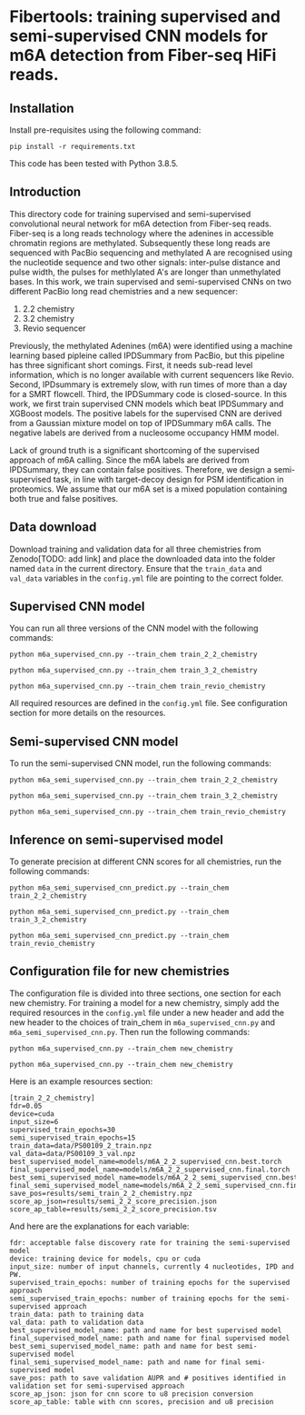 # Fibertools: training supervised and semi-supervised CNN models for m6A detection from Fiber-seq HiFi reads. 

## Installation

Install pre-requisites using the following command: 

`pip install -r requirements.txt`

This code has been tested with Python 3.8.5. 

## Introduction
This directory code for training supervised and semi-supervised convolutional neural network for m6A detection from Fiber-seq reads. Fiber-seq is a long reads technology where the adenines in accessible 
chromatin regions are methylated. Subsequently these long reads are sequenced with PacBio sequencing and
methylated A are recognised using the nucleotide sequence and two other signals: inter-pulse distance and pulse width, the pulses for methlylated A's are longer than unmethylated bases. In this work, we train supervised and semi-supervised CNNs on two different PacBio long read chemistries and a new sequencer: 
1. 2.2 chemistry
2. 3.2 chemistry
3. Revio sequencer

Previously, the methylated Adenines (m6A) were identified using a machine learning based pipleine called IPDSummary from PacBio, but this pipeline has three significant short comings. First, it needs sub-read level information, which is no longer available with current sequencers like Revio. Second, IPDsummary is extremely slow, with run times of more than a day for a SMRT flowcell. Third, the IPDSummary code is closed-source. In this work, we first train supervised CNN models which beat IPDSummary and XGBoost models. The positive labels for the supervised CNN are derived from a Gaussian mixture model on top of IPDSummary m6A calls. The negative labels are derived from a nucleosome occupancy HMM model.

Lack of ground truth is a significant shortcoming of the supervised approach of m6A calling. Since the m6A labels are derived from IPDSummary, they can contain false positives. Therefore, we design a semi-supervised task, in line with target-decoy design for PSM identification in proteomics. We assume that our m6A set is a mixed population containing both true and false positives. 

## Data download

Download training and validation data for all three chemistries from Zenodo[TODO: add link] and place the downloaded data into the folder named `data` in the current directory. Ensure that the `train_data` and `val_data` variables in the `config.yml` file are pointing to the correct folder.

## Supervised CNN model

You can run all three versions of the CNN model with the following commands: 

`python m6a_supervised_cnn.py --train_chem train_2_2_chemistry`

`python m6a_supervised_cnn.py --train_chem train_3_2_chemistry`

`python m6a_supervised_cnn.py --train_chem train_revio_chemistry`

All required resources are defined in the `config.yml` file. See configuration section for more details on the resources. 

## Semi-supervised CNN model

To run the semi-supervised CNN model, run the following commands: 

`python m6a_semi_supervised_cnn.py --train_chem train_2_2_chemistry`

`python m6a_semi_supervised_cnn.py --train_chem train_3_2_chemistry`

`python m6a_semi_supervised_cnn.py --train_chem train_revio_chemistry`

## Inference on semi-supervised model

To generate precision at different CNN scores for all chemistries, run the following commands:

`python m6a_semi_supervised_cnn_predict.py --train_chem train_2_2_chemistry`

`python m6a_semi_supervised_cnn_predict.py --train_chem train_3_2_chemistry`

`python m6a_semi_supervised_cnn_predict.py --train_chem train_revio_chemistry`



## Configuration file for new chemistries
The configuration file is divided into three sections, one section for each new chemistry. For training a model for a new chemistry, simply add the required resources in the `config.yml` file under a new header and add the new header to the choices of train_chem in `m6a_supervised_cnn.py` and `m6a_semi_supervised_cnn.py`. Then run the following commands: 

`python m6a_supervised_cnn.py --train_chem new_chemistry`

`python m6a_supervised_cnn.py --train_chem new_chemistry`

Here is an example resources section: 

```
[train_2_2_chemistry]
fdr=0.05
device=cuda
input_size=6
supervised_train_epochs=30
semi_supervised_train_epochs=15
train_data=data/PS00109_2_train.npz
val_data=data/PS00109_3_val.npz
best_supervised_model_name=models/m6A_2_2_supervised_cnn.best.torch
final_supervised_model_name=models/m6A_2_2_supervised_cnn.final.torch
best_semi_supervised_model_name=models/m6A_2_2_semi_supervised_cnn.best.torch
final_semi_supervised_model_name=models/m6A_2_2_semi_supervised_cnn.final.torch
save_pos=results/semi_train_2_2_chemistry.npz
score_ap_json=results/semi_2_2_score_precision.json
score_ap_table=results/semi_2_2_score_precision.tsv
```

And here are the explanations for each variable:

```
fdr: acceptable false discovery rate for training the semi-supervised model
device: training device for models, cpu or cuda
input_size: number of input channels, currently 4 nucleotides, IPD and PW. 
supervised_train_epochs: number of training epochs for the supervised approach
semi_supervised_train_epochs: number of training epochs for the semi-supervised approach
train_data: path to training data
val_data: path to validation data
best_supervised_model_name: path and name for best supervised model
final_supervised_model_name: path and name for final supervised model
best_semi_supervised_model_name: path and name for best semi-supervised model
final_semi_supervised_model_name: path and name for final semi-supervised model
save_pos: path to save validation AUPR and # positives identified in validation set for semi-supervised approach
score_ap_json: json for cnn score to u8 precision conversion
score_ap_table: table with cnn scores, precision and u8 precision
```




